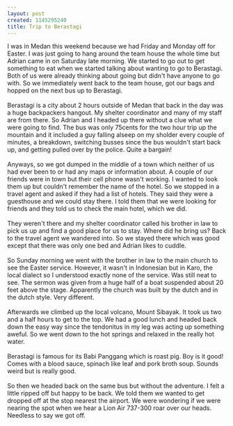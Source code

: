 ```yaml
--- 
layout: post
created: 1145295240
title: Trip to Berastagi
---
```

I was in Medan this weekend because we had Friday and Monday off for Easter.  I was just going to hang around the team house the whole time but Adrian came in on Saturday late morning.  We started to go out to get something to eat when we started talking about wanting to go to Berastagi.  Both of us were already thinking about going but didn't have anyone to go with.  So we immediately went back to the team house, got our bags and hopped on the next bus up to Berastagi.<br /><br />Berastagi is a city about 2 hours outside of Medan that back in the day was a huge backpackers hangout.  My shelter coordinator and many of my staff are from there.  So Adrian and I headed up there without a clue what we were going to find.  The bus was only 75cents for the two hour trip up the mountain and it included a guy falling alseep on my sholder every couple of minutes, a breakdown, switching busses since the bus wouldn't start back up, and getting pulled over by the police.  Quite a bargain!<br /><br />Anyways, so we got dumped in the middle of a town which neither of us had ever been to or had any maps or information about.  A couple of our friends were in town but their cell phone wasn't working.  I wanted to look them up but couldn't remember the name of the hotel.  So we stopped in a travel agent and asked if they had a list of hotels.  They said they were a guesthouse and we could stay there.  I told them that we were looking for friends and they told us to check the main hotel, which we did.<br /><br />They weren't there and my shelter coordinator called his brother in law to pick us up and find a good place for us to stay.  Where did he bring us?  Back to the travel agent we wandered into.  So we stayed there which was good except that there was only one bed and Adrian likes to cuddle.<br /><br />So Sunday morning we went with the brother in law to the main church to see the Easter service.  However, it wasn't in Indonesian but in Karo, the local dialect so I understood exactly none of the service.  Was still neat to see.  The sermon was given from a huge half of a boat suspended about 20 feet above the stage.  Apparently the church was built by the dutch and in the dutch style.  Very different.  <br /><br />Afterwards we climbed up the local volcano, Mount Sibayak.  It took us two and a half hours to get to the top.  We had a good lunch and headed back down the easy way since the tendonitus in my leg was acting up something aweful.  So we went down to the hot springs and relaxed in the really hot water.<br /><br />Berastagi is famous for its Babi Panggang which is roast pig.  Boy is it good!  Comes with a blood sauce, spinach like leaf and pork broth soup.  Sounds weird but is really good.<br /><br />So then we headed back on the same bus but without the adventure.  I felt a little ripped off but happy to be back.  We told them we wanted to get dropped off at the stop nearest the airport.  We were wondering if we were nearing the spot when we hear a Lion Air 737-300 roar over our heads.  Needless to say we got off.

